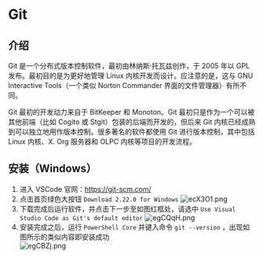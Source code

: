 # Git

## 介绍

Git 是一个分布式版本控制软件，最初由林纳斯·托瓦兹创作，于 2005 年以 GPL 发布。最初目的是为更好地管理 Linux 内核开发而设计。应注意的是，这与 GNU Interactive Tools（一个类似 Norton Commander 界面的文件管理器）有所不同。

Git 最初的开发动力来自于 BitKeeper 和 Monoton。Git 最初只是作为一个可以被其他前端（比如 Cogito 或 Stgit）包装的后端而开发的，但后来 Git 内核已经成熟到可以独立地用作版本控制。很多著名的软件都使用 Git 进行版本控制，其中包括 Linux 内核、X. Org 服务器和 OLPC 内核等项目的开发流程。

## 安装（Windows）

1. 进入 VSCode 官网：https://git-scm.com/
2. 点击首页绿色大按钮 `Download 2.22.0 for Windows` 
![ecX3O1.png](https://s2.ax1x.com/2019/08/05/ecX3O1.png)
3. 下载完成后运行软件，并点击下一步至如图红框处，请选中 `Use Visual Studio Code as Git's default editor` 
![egCQqH.png](https://s2.ax1x.com/2019/08/05/egCQqH.png)
4. 安装完成之后，运行 `PowerShell Core` 并键入命令 `git --version` ，出现如图所示的类似内容即安装成功  
![egCBZj.png](https://s2.ax1x.com/2019/08/05/egCBZj.png)

